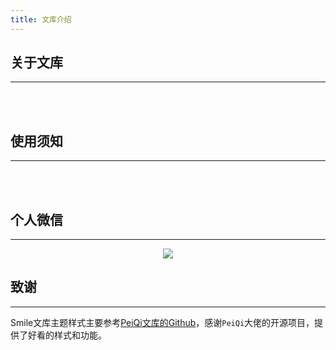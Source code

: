```yaml
---
title: 文库介绍
---
```


## 关于文库
---
<br>
<a-alert type="success" message="Smile文库是一个面向二进制安全研究和逆向分析的知识库，涉及逆向分析，IOT/Linux/Windows等漏洞挖掘，Fuzzing，符号执行等方面的内容，主要用于整理逆向分析技巧及二进制漏洞挖掘技巧，帮助大家更好的入门二进制安全。" description="" showIcon>
</a-alert>
<br/>

## 使用须知
---

<template>
  <a-steps :current="1" status="error">
    <a-step title="获取授权" description="不允许未授权使用" />
    <a-step title="遵循使用须知" description="不遵循即刻退出" />
    <a-step title="使用文库" description="探索知识库" />
  </a-steps>
</template>
<br/>
<a-alert type="error" message="警告" description="由于传播、利用此文所提供的信息而造成的任何直接或者间接的后果及损失，均由使用者本人负责，文章作者不为此承担任何责任。文章内容除自己相关的研究成果，也包含其他安全社区，个人博客内容，如有侵权请立即联系微信进行删除。若不同意以上警告信息请立即退出使用。" showIcon>
</a-alert>
<br/>

## 个人微信
---

<center><p><img src="https://img.smile-space.com/44_b9296afeee33e7b7361223f7193c33c4.png"></p></center>

## 致谢
---

Smile文库主题样式主要参考[PeiQi文库的Github](https://github.com/PeiQi0/PeiQi-WIKI-Book)，感谢`PeiQi`大佬的开源项目，提供了好看的样式和功能。